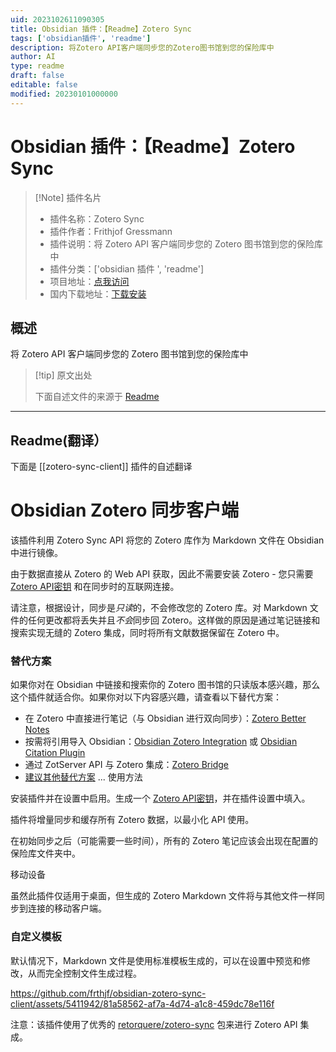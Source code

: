 ```yaml
---
uid: 2023102611090305
title: Obsidian 插件：【Readme】Zotero Sync
tags: ['obsidian插件', 'readme']
description: 将Zotero API客户端同步您的Zotero图书馆到您的保险库中
author: AI
type: readme
draft: false
editable: false
modified: 20230101000000
---
```


# Obsidian 插件：【Readme】Zotero Sync

> [!Note] 插件名片
> - 插件名称：Zotero Sync
> - 插件作者：Frithjof Gressmann
> - 插件说明：将 Zotero API 客户端同步您的 Zotero 图书馆到您的保险库中
> - 插件分类：['obsidian 插件 ', 'readme']
> - 项目地址：[点我访问](https://github.com/frthjf/obsidian-zotero-sync-client)
> - 国内下载地址：[下载安装](https://pkmer.cn/products/plugin/pluginMarket/?zotero-sync-client)

## 概述

将 Zotero API 客户端同步您的 Zotero 图书馆到您的保险库中

> [!tip] 原文出处
>
>下面自述文件的来源于 [Readme](https://ghproxy.net/https://raw.githubusercontent.com/frthjf/obsidian-zotero-sync-client/main/README.md)
>

---

## Readme(翻译）

下面是 [[zotero-sync-client]] 插件的自述翻译

# Obsidian Zotero 同步客户端

该插件利用 Zotero Sync API 将您的 Zotero 库作为 Markdown 文件在 Obsidian 中进行镜像。

由于数据直接从 Zotero 的 Web API 获取，因此不需要安装 Zotero - 您只需要 [Zotero API密钥](https://www.zotero.org/settings/keys/new) 和在同步时的互联网连接。

请注意，根据设计，同步是*只读*的，不会修改您的 Zotero 库。对 Markdown 文件的任何更改都将丢失并且*不会*同步回 Zotero。这样做的原因是通过笔记链接和搜索实现无缝的 Zotero 集成，同时将所有文献数据保留在 Zotero 中。

### 替代方案

如果你对在 Obsidian 中链接和搜索你的 Zotero 图书馆的只读版本感兴趣，那么这个插件就适合你。如果你对以下内容感兴趣，请查看以下替代方案：

- 在 Zotero 中直接进行笔记（与 Obsidian 进行双向同步）：[Zotero Better Notes](https://github.com/windingwind/zotero-better-notes)
- 按需将引用导入 Obsidian：[Obsidian Zotero Integration](https://github.com/mgmeyers/obsidian-zotero-integration) 或 [Obsidian Citation Plugin](https://github.com/hans/obsidian-citation-plugin)
- 通过 ZotServer API 与 Zotero 集成：[Zotero Bridge](https://github.com/vanakat/zotero-bridge)
- [建议其他替代方案](https://github.com/frthjf/obsidian-zotero-sync-client/issues) ...
使用方法

安装插件并在设置中启用。生成一个 [Zotero API密钥](https://www.zotero.org/settings/keys/new)，并在插件设置中填入。

插件将增量同步和缓存所有 Zotero 数据，以最小化 API 使用。

在初始同步之后（可能需要一些时间），所有的 Zotero 笔记应该会出现在配置的保险库文件夹中。

移动设备

虽然此插件仅适用于桌面，但生成的 Zotero Markdown 文件将与其他文件一样同步到连接的移动客户端。

### 自定义模板

默认情况下，Markdown 文件是使用标准模板生成的，可以在设置中预览和修改，从而完全控制文件生成过程。

<https://github.com/frthjf/obsidian-zotero-sync-client/assets/5411942/81a58562-af7a-4d74-a1c8-459dc78e116f>

注意：该插件使用了优秀的 [retorquere/zotero-sync](https://github.com/retorquere/zotero-sync) 包来进行 Zotero API 集成。
